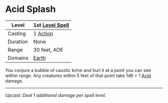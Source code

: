 # Acid Splash

| Level    | 1st [Level Spell](../../../Spell%20Level.md)                                           |
| -------- | --------------------------------------------------- |
| Casting  | 1 [Action](../../../../Game%20Procedures/Action.md) |
| Duration | None                                                |
| Range    | 30 feet, AOE                                        |
| Domains  | [Earth](../../../Spell%20Domains/Earth.md)          |

You conjure a bubble of caustic brine and hurl it at a point you can see within range. Any creatures within 5 feet of that point take 1d6 + 1 [Acid](../../../../Damage%20Types/Acid.md) damage.

---
*Upcast: Deal 1 additional damage per spell level.*